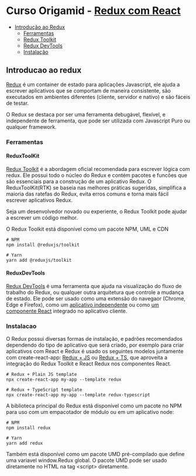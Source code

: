 # Curso Origamid - [Redux com React](https://www.origamid.com/curso/redux-com-react/0101-redux-com-react/)

- [Introdução ao Redux](#introducao-ao-redux)
  - [Ferramentas](#ferramentas)
   - [Redux Toolkit](#reduxtoolkit)
   - [Redux DevTools](#reduxdevtools)
  - [Instalação](#instalacao)

## Introducao ao redux

[Redux](https://redux.js.org/) é um container de estado para aplicaçôes Javascript, ele ajuda a escrever aplicativos que se comportam de maneira consistente, são executados em ambientes diferentes (cliente, servidor e nativo) e são fáceis de testar.

O Redux se destaca por ser uma ferramenta debugável, flexível, e independente de ferramenta, que pode ser utilizada com Javascript Puro ou qualquer framework.

### Ferramentas

#### ReduxToolKit

[Redux Toolkit](https://redux-toolkit.js.org/) é a abordagem oficial recomendada para escrever lógica com redux. Ele possui todo o núcleo do Redux e contém pacotes e funcôes que são essenciais para a construção de um aplicativo Redux. O ReduxToolKit(RTK) se baseia nas melhores práticas sugeridas, simplifica a maioria das ratefas do Redux, evita erros comuns e torna mais fácil escrever aplicativos Redux.

Seja um desenvolvedor novado ou experiente, o Redux Toolkit pode ajudar a escrever um código melhor.

O Redux Toolkit está disponível como um pacote NPM, UML e CDN

    # NPM
    npm install @reduxjs/toolkit

    # Yarn
    yarn add @reduxjs/toolkit

#### ReduxDevTools

[Redux DevTools](https://addons.mozilla.org/pt-BR/firefox/addon/reduxdevtools/) é uma ferramenta que ajuda na visualização do fluxo de trabalho do Redux, ou qualquer outra arquitetura que controle a mudança de estado. Ele pode ser usado como uma extensão do navegaor (Chrome, Edge e Firefox), como um [aplicativo independente](https://github.com/zalmoxisus/remotedev-app) ou como [um componente React](https://github.com/reduxjs/redux-devtools/tree/master/packages/redux-devtools) integrado no aplicativo cliente.

### Instalacao

O Redux possui diversas formas de instalação, e padrões recomendados dependendo do tipo de aplicativo que será criado, por exemplo para criar aplicativos com React e Redux é usado os seguintes modelos juntamente com create-react-app: [Redux + JS](https://github.com/reduxjs/cra-template-redux) ou [Redux + TS](https://github.com/reduxjs/cra-template-redux-typescript), que aproveita a integração do Redux Toolkit e React Redux nos componentes React.

    # Redux + Plain JS template
    npx create-react-app my-app --template redux

    # Redux + TypeScript template
    npx create-react-app my-app --template redux-typescript

A biblioteca principal do Redux está disponível como um pacote no NPM para uso com um empacotador de módulo ou em um aplicativo node:

    # NPM
    npm install redux

    # Yarn
    yarn add redux

Também está disponível como um pacote UMD pré-compilado que define uma variavel window.Redux global. O pacote UMD pode ser usado diretamente no HTML na tag \<script> diretamente.